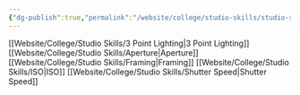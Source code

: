 ```yaml
---
{"dg-publish":true,"permalink":"/website/college/studio-skills/studio-skills/"}
---
```


[[Website/College/Studio Skills/3 Point Lighting\|3 Point Lighting]]
[[Website/College/Studio Skills/Aperture\|Aperture]]
[[Website/College/Studio Skills/Framing\|Framing]]
[[Website/College/Studio Skills/ISO\|ISO]]
[[Website/College/Studio Skills/Shutter Speed\|Shutter Speed]]